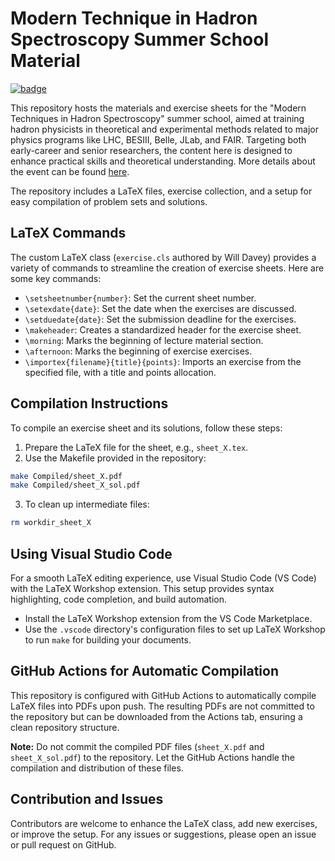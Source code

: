 # Modern Technique in Hadron Spectroscopy Summer School Material

[![badge](https://img.shields.io/badge/Go-to_the_webpage-darkgreen)](https://jointphysicsanalysiscenter.github.io/MTHS-Material/)


This repository hosts the materials and exercise sheets for the "Modern Techniques in Hadron Spectroscopy" summer school,
aimed at training hadron physicists in theoretical and experimental methods related to major physics programs like LHC, BESIII, Belle, JLab, and FAIR.
Targeting both early-career and senior researchers, the content here is designed to enhance practical skills and theoretical understanding.
More details about the event can be found [here](https://indico.gsi.de/event/19202/).

The repository includes a LaTeX files, exercise collection, and a setup for easy compilation of problem sets and solutions.

## LaTeX Commands

The custom LaTeX class (`exercise.cls` authored by Will Davey) provides a variety of commands to streamline the creation of exercise sheets.
Here are some key commands:

- `\setsheetnumber{number}`: Set the current sheet number.
- `\setexdate{date}`: Set the date when the exercises are discussed.
- `\setduedate{date}`: Set the submission deadline for the exercises.
- `\makeheader`: Creates a standardized header for the exercise sheet.
- `\morning`: Marks the beginning of lecture material section.
- `\afternoon`: Marks the beginning of exercise exercises.
- `\importex{filename}{title}{points}`: Imports an exercise from the specified file, with a title and points allocation.

## Compilation Instructions

To compile an exercise sheet and its solutions, follow these steps:

1. Prepare the LaTeX file for the sheet, e.g., `sheet_X.tex`.
2. Use the Makefile provided in the repository:

```bash
make Compiled/sheet_X.pdf
make Compiled/sheet_X_sol.pdf
```

3. To clean up intermediate files:

```bash
rm workdir_sheet_X
```

## Using Visual Studio Code

For a smooth LaTeX editing experience, use Visual Studio Code (VS Code) with the LaTeX Workshop extension. This setup provides syntax highlighting, code completion, and build automation.

- Install the LaTeX Workshop extension from the VS Code Marketplace.
- Use the `.vscode` directory's configuration files to set up LaTeX Workshop to run `make` for building your documents.

## GitHub Actions for Automatic Compilation

This repository is configured with GitHub Actions to automatically compile LaTeX files into PDFs upon push. The resulting PDFs are not committed to the repository but can be downloaded from the Actions tab, ensuring a clean repository structure.

**Note:** Do not commit the compiled PDF files (`sheet_X.pdf` and `sheet_X_sol.pdf`) to the repository. Let the GitHub Actions handle the compilation and distribution of these files.

## Contribution and Issues

Contributors are welcome to enhance the LaTeX class, add new exercises, or improve the setup. For any issues or suggestions, please open an issue or pull request on GitHub.
